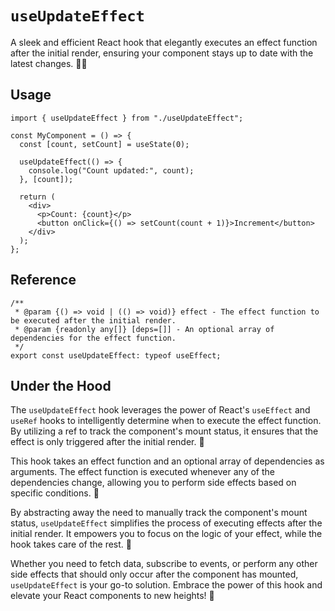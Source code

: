 # `useUpdateEffect`

A sleek and efficient React hook that elegantly executes an effect function after the initial render, ensuring your component stays up to date with the latest changes. 🎨🚀

## Usage

```tsx
import { useUpdateEffect } from "./useUpdateEffect";

const MyComponent = () => {
  const [count, setCount] = useState(0);

  useUpdateEffect(() => {
    console.log("Count updated:", count);
  }, [count]);

  return (
    <div>
      <p>Count: {count}</p>
      <button onClick={() => setCount(count + 1)}>Increment</button>
    </div>
  );
};
```

## Reference

```tsx
/**
 * @param {() => void | (() => void)} effect - The effect function to be executed after the initial render.
 * @param {readonly any[]} [deps=[]] - An optional array of dependencies for the effect function.
 */
export const useUpdateEffect: typeof useEffect;
```

## Under the Hood

The `useUpdateEffect` hook leverages the power of React's `useEffect` and `useRef` hooks to intelligently determine when to execute the effect function. By utilizing a ref to track the component's mount status, it ensures that the effect is only triggered after the initial render. 🎯

This hook takes an effect function and an optional array of dependencies as arguments. The effect function is executed whenever any of the dependencies change, allowing you to perform side effects based on specific conditions. 🧩

By abstracting away the need to manually track the component's mount status, `useUpdateEffect` simplifies the process of executing effects after the initial render. It empowers you to focus on the logic of your effect, while the hook takes care of the rest. 💪

Whether you need to fetch data, subscribe to events, or perform any other side effects that should only occur after the component has mounted, `useUpdateEffect` is your go-to solution. Embrace the power of this hook and elevate your React components to new heights! 🌟
